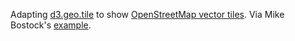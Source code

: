 Adapting [d3.geo.tile](https://github.com/d3/d3-plugins/tree/master/geo/tile) to show [OpenStreetMap vector tiles](http://openstreetmap.us/~migurski/vector-datasource/). Via Mike Bostock's [example](/mbostock/5616813).